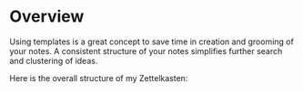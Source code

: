 # Overview

Using templates is a great concept to save time in creation and grooming of your notes. A consistent structure of your notes simplifies further search and clustering of ideas.

Here is the overall structure of my Zettelkasten:


